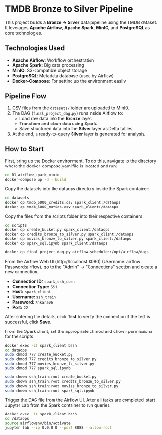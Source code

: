 # TMDB Bronze to Silver Pipeline

This project builds a **Bronze → Silver** data pipeline using the TMDB dataset.  
It leverages **Apache Airflow**, **Apache Spark**, **MinIO**, and **PostgreSQL** as core technologies.

## Technologies Used
- **Apache Airflow**: Workflow orchestration
- **Apache Spark**: Big data processing
- **MinIO**: S3-compatible object storage
- **PostgreSQL**: Metadata database (used by Airflow)
- **Docker-Compose**: For setting up the environment easily

## Pipeline Flow

1. CSV files from the `datasets/` folder are uploaded to MinIO.
2. The DAG (`final_project_dag.py`) runs inside Airflow to:
   - Load raw data into the **Bronze** layer.
   - Transform and clean data using Spark.
   - Save structured data into the **Silver** layer as Delta tables.
3. At the end, a ready-to-query **Silver** layer is generated for analysis.

## How to Start
First, bring up the Docker environment. To do this, navigate to the directory where the docker-compose.yaml file is located and run:
```bash
cd 01_airflow_spark_minio
docker-compose up -d --build
```
Copy the datasets into the dataops directory inside the Spark container:
```bash
cd datasets
docker cp tmdb_5000_credits.csv spark_client:/dataops
docker cp tmdb_5000_movies.csv spark_client:/dataops
```
Copy the files from the scripts folder into their respective containers:
```bash
cd scripts
docker cp create_bucket.py spark_client:/dataops
docker cp credits_bronze_to_silver.py spark_client:/dataops
docker cp movies_bronze_to_silver.py spark_client:/dataops
docker cp spark_sql.ipynb spark_client:/dataops

docker cp final_project_dag.py airflow-scheduler:/opt/airflow/dags
```
From the Airflow Web UI (http://localhost:8080) (Username: airflow Password:airflow), go to the "Admin" → "Connections" section and create a new connection.
- **Connection ID:** `spark_ssh_conn`
- **Connection Type:** `SSH`
- **Host:** `spark_client`
- **Username:** `ssh_train`
- **Password:** `Ankara06`
- **Port:** `22`


After entering the details, click **Test** to verify the connection.If the test is successful, click **Save**.

From the Spark client, set the appropriate chmod and chown permissions for the scripts
```bash
docker exec -it spark_client bash
cd dataops
sudo chmod 777 create_bucket.py
sudo chmod 777 credits_bronze_to_silver.py
sudo chmod 777 movies_bronze_to_silver.py
sudo chmod 777 spark_sql.ipynb

sudo chown ssh_train:root create_bucket.py
sudo chown ssh_train:root credits_bronze_to_silver.py
sudo chown ssh_train:root movies_bronze_to_silver.py
sudo chown ssh_train:root spark_sql.ipynb
```
Trigger the DAG file from the Airflow UI. After all tasks are completed, start Jupyter Lab from the Spark container to run queries.
```bash
docker exec -it spark_client bash
cd /dataops
source airflowenv/bin/activate
jupyter lab --ip 0.0.0.0 --port 8888 --allow-root
```
